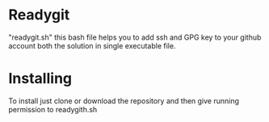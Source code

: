 # Readygit

"readygit.sh" this bash file helps you to add ssh and GPG key to your github account both the solution in single executable file.
# Installing
To install just clone or download the repository and then give running permission to readygith.sh
